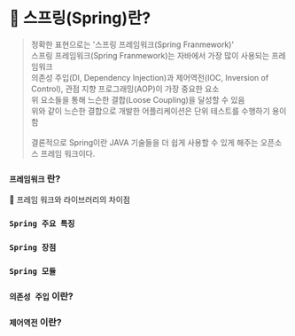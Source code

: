 # 📢 스프링(Spring)란?
> 정확한 표현으로는 '스프링 프레임워크(Spring Franmework)' <br/>
스프링 프레임워크(Spring Franmework)는 자바에서 가장 많이 사용되는 프레임워크  <br/>
의존성 주입(DI, Dependency Injection)과 제어역전(IOC, Inversion of Control), 관점 지향 프로그래밍(AOP)이 가장 중요한 요소 <br />
위 요소들을 통해 느슨한 결합(Loose Coupling)을 달성할 수 있음 <br/>
위와 같이 느슨한 결합으로 개발한 어플리케이션은 단위 테스트를 수행하기 용이함 <br/>
> <br/>
> 결론적으로 Spring이란 JAVA 기술들을 더 쉽게 사용할 수 있게 해주는 오픈소스 프레임 워크이다.


### `프레임워크` 란?

📒  프레임 워크와 라이브러리의 차이점

### `Spring 주요 특징` 

### `Spring 장점`

### `Spring 모듈`

### `의존성 주입` 이란?

### `제어역전` 이란?





 